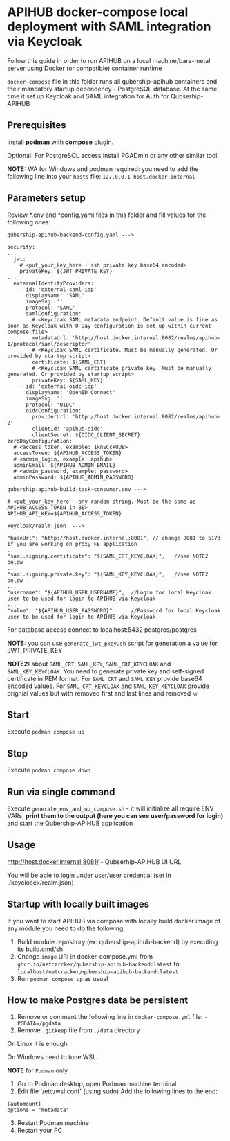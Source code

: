 # APIHUB docker-compose local deployment with SAML integration via Keycloak

Follow this guide in order to run APIHUB on a local machine/bare-metal server using Docker (or compatible) container runtime

`docker-compose` file in this folder runs all qubership-apihub containers and their mandatory startup dependency - PostgreSQL database. At the same time it set up Keycloak and SAML integration for Auth for Qubserhip-APIHUB

## Prerequisites

Install **podman** with **compose** plugin.

Optional: For PostgreSQL access install PGADmin or any other similar tool.

**NOTE:** WA for Windows and podman required: you need to add the following line into your `hosts` file: `127.0.0.1 host.docker.internal`

## Parameters setup

Review *.env and *config.yaml files in this folder and fill values for the following ones:

```
qubership-apihub-backend-config.yaml --->

security:
...
  jwt:
    # <put_your_key_here - ssh private key base64 encoded>
    privateKey: ${JWT_PRIVATE_KEY}
...
  externalIdentityProviders:
    - id: 'external-saml-idp'
      displayName: 'SAML'
      imageSvg: ''
      protocol: 'SAML'
      samlConfiguration:
        # <Keycloak SAML metadata endpoint. Default value is fine as soon as Keycloak with 0-Day configuration is set up within current compose file>
        metadataUrl: 'http://host.docker.internal:8082/realms/apihub-1/protocol/saml/descriptor'
        # <Keycloak SAML certificate. Must be manually generated. Or provided by startup script>
        certificate: ${SAML_CRT} 
        # <Keycloak SAML certificate private key. Must be manually generated. Or provided by startup script>
        privateKey: ${SAML_KEY}
    - id: 'external-oidc-idp'
      displayName: 'OpenID Connect'
      imageSvg: ''
      protocol: 'OIDC'
      oidcConfiguration:
        providerUrl: 'http://host.docker.internal:8082/realms/apihub-2'
        clientId: 'apihub-oidc'
        clientSecret: ${OIDC_CLIENT_SECRET}
zeroDayConfiguration:
  # <access_token, example: 1RnECckUUB>
  accessToken: ${APIHUB_ACCESS_TOKEN}
  # <admin_login, example: apihub>
  adminEmail: ${APIHUB_ADMIN_EMAIL}
  # <admin_password, example: password>
  adminPassword: ${APIHUB_ADMIN_PASSWORD}
```

```
qubership-apihub-build-task-consumer.env --->

# <put_your_key_here - any random string. Must be the same as APIHUB_ACCESS_TOKEN in BE>
APIHUB_API_KEY=${APIHUB_ACCESS_TOKEN}
```


```
keycloak/realm.json  --->

"baseUrl": "http://host.docker.internal:8081", // change 8081 to 5173 if you are working on proxy FE application
...
"saml.signing.certificate": "${SAML_CRT_KEYCLOAK}",   //see NOTE2 below
...
"saml.signing.private.key": "${SAML_KEY_KEYCLOAK}",   //see NOTE2 below
...
"username": "${APIHUB_USER_USERNAME}",  //Login for local Keycloak user to be used for login to APIHUB via Keycloak
...
"value": "${APIHUB_USER_PASSWORD}"      //Password for local Keycloak user to be used for login to APIHUB via Keycloak

```

For database access connect to localhost:5432 postgres/postgres

**NOTE:** you can use `generate_jwt_pkey.sh` script for generation a value for JWT_PRIVATE_KEY

**NOTE2:** about `SAML_CRT`, `SAML_KEY`, `SAML_CRT_KEYCLOAK` and `SAML_KEY_KEYCLOAK`. You need to generate private key and self-signed certificate in PEM format. For `SAML_CRT` and `SAML_KEY` provide base64 encoded values. For `SAML_CRT_KEYCLOAK` and `SAML_KEY_KEYCLOAK` provide orignial values but with removed first and last lines and removed `\n`

## Start

Execute `podman compose up`

## Stop

Execute `podman compose down`

## Run via single command

Execute `generate_env_and_up_compose.sh` - it will initialize all require ENV VARs, **print them to the output (here you can see user/password for login)** and start the Qubership-APIHUB application


## Usage

http://host.docker.internal:8081/ - Qubserhip-APIHUB UI URL

You will be able to login under user/user credential (set in ./keycloack/realm.json)

## Startup with locally built images

If you want to start APIHUB via compose with locally build docker image of any module you need to do the following:

1. Build module repository (ex: qubership-apihub-backend) by executing its build.cmd/sh
2. Change `image` URI in docker-compose.yml from `ghcr.io/netcarcker/qubership-apihub-backend:latest` to `localhost/netcracker/qubership-apihub-backend:latest`
3. Run `podman compose up` as usual

## How to make Postgres data be persistent

1. Remove or comment the following line in `docker-compose.yml` file: `- PGDATA=/pgdata`
2. Remove `.gitkeep` file from `./data` directory

On Linux it is enough.

On Windows need to tune WSL:

**NOTE** for `Podman` only

1. Go to Podman desktop, open Podman machine terminal
2. Edit file '/etc/wsl.conf' (using sudo)
Add the following lines to the end:

```
[automount]
options = "metadata"
```
3. Restart Podman machine
4. Restart your PC